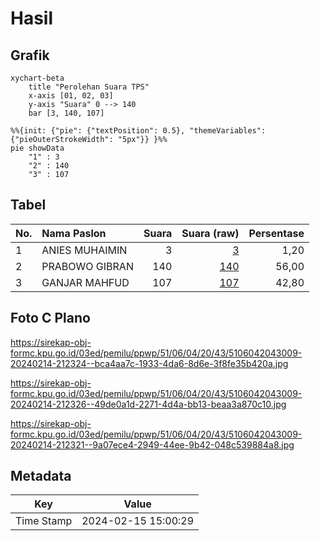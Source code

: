 # Hasil

## Grafik

```mermaid
xychart-beta
    title "Perolehan Suara TPS"
    x-axis [01, 02, 03]
    y-axis "Suara" 0 --> 140
    bar [3, 140, 107]
```

```mermaid
%%{init: {"pie": {"textPosition": 0.5}, "themeVariables": {"pieOuterStrokeWidth": "5px"}} }%%
pie showData
    "1" : 3
    "2" : 140
    "3" : 107
```

## Tabel

| No. | Nama Paslon    | Suara | Suara (raw) | Persentase |
|:--- |:-------------- | -----:| -----------:| ----------:|
| 1   | ANIES MUHAIMIN | 3     | [3][p-1]    | 1,20       |
| 2   | PRABOWO GIBRAN | 140   | [140][p-2]  | 56,00      |
| 3   | GANJAR MAHFUD  | 107   | [107][p-3]  | 42,80      |


[p-1]: https://github.com/gigit-pemilu/pemilu-2024-51-bali/blob/main/pilpres/hitung-suara/sub/51-bali/sub/06-bangli/sub/04-kintamani/sub/2043-sukawana/sub/009-tps/sub/paslon-1.txt
[p-2]: https://github.com/gigit-pemilu/pemilu-2024-51-bali/blob/main/pilpres/hitung-suara/sub/51-bali/sub/06-bangli/sub/04-kintamani/sub/2043-sukawana/sub/009-tps/sub/paslon-2.txt
[p-3]: https://github.com/gigit-pemilu/pemilu-2024-51-bali/blob/main/pilpres/hitung-suara/sub/51-bali/sub/06-bangli/sub/04-kintamani/sub/2043-sukawana/sub/009-tps/sub/paslon-3.txt

## Foto C Plano

https://sirekap-obj-formc.kpu.go.id/03ed/pemilu/ppwp/51/06/04/20/43/5106042043009-20240214-212324--bca4aa7c-1933-4da6-8d6e-3f8fe35b420a.jpg

https://sirekap-obj-formc.kpu.go.id/03ed/pemilu/ppwp/51/06/04/20/43/5106042043009-20240214-212326--49de0a1d-2271-4d4a-bb13-beaa3a870c10.jpg

https://sirekap-obj-formc.kpu.go.id/03ed/pemilu/ppwp/51/06/04/20/43/5106042043009-20240214-212321--9a07ece4-2949-44ee-9b42-048c539884a8.jpg


## Metadata

| Key        | Value               |
| ---------- | ------------------- |
| Time Stamp | 2024-02-15 15:00:29 |




